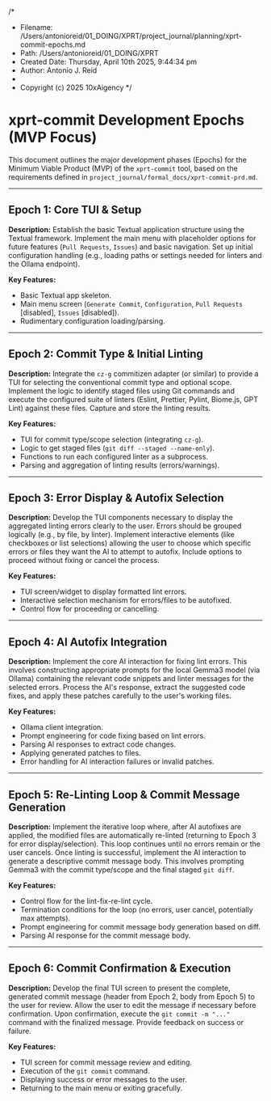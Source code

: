 /*
 * Filename: /Users/antonioreid/01_DOING/XPRT/project_journal/planning/xprt-commit-epochs.md
 * Path: /Users/antonioreid/01_DOING/XPRT
 * Created Date: Thursday, April 10th 2025, 9:44:34 pm
 * Author: Antonio J. Reid
 * 
 * Copyright (c) 2025 10xAigency
 */

# xprt-commit Development Epochs (MVP Focus)

This document outlines the major development phases (Epochs) for the Minimum Viable Product (MVP) of the `xprt-commit` tool, based on the requirements defined in `project_journal/formal_docs/xprt-commit-prd.md`.

---

## Epoch 1: Core TUI & Setup

**Description:** Establish the basic Textual application structure using the Textual framework. Implement the main menu with placeholder options for future features (`Pull Requests`, `Issues`) and basic navigation. Set up initial configuration handling (e.g., loading paths or settings needed for linters and the Ollama endpoint).

**Key Features:**

- Basic Textual app skeleton.
- Main menu screen (`Generate Commit`, `Configuration`, `Pull Requests` [disabled], `Issues` [disabled]).
- Rudimentary configuration loading/parsing.

---

## Epoch 2: Commit Type & Initial Linting

**Description:** Integrate the `cz-g` commitizen adapter (or similar) to provide a TUI for selecting the conventional commit type and optional scope. Implement the logic to identify staged files using Git commands and execute the configured suite of linters (Eslint, Prettier, Pylint, Biome.js, GPT Lint) against these files. Capture and store the linting results.

**Key Features:**

- TUI for commit type/scope selection (integrating `cz-g`).
- Logic to get staged files (`git diff --staged --name-only`).
- Functions to run each configured linter as a subprocess.
- Parsing and aggregation of linting results (errors/warnings).

---

## Epoch 3: Error Display & Autofix Selection

**Description:** Develop the TUI components necessary to display the aggregated linting errors clearly to the user. Errors should be grouped logically (e.g., by file, by linter). Implement interactive elements (like checkboxes or list selections) allowing the user to choose which specific errors or files they want the AI to attempt to autofix. Include options to proceed without fixing or cancel the process.

**Key Features:**

- TUI screen/widget to display formatted lint errors.
- Interactive selection mechanism for errors/files to be autofixed.
- Control flow for proceeding or cancelling.

---

## Epoch 4: AI Autofix Integration

**Description:** Implement the core AI interaction for fixing lint errors. This involves constructing appropriate prompts for the local Gemma3 model (via Ollama) containing the relevant code snippets and linter messages for the selected errors. Process the AI's response, extract the suggested code fixes, and apply these patches carefully to the user's working files.

**Key Features:**

- Ollama client integration.
- Prompt engineering for code fixing based on lint errors.
- Parsing AI responses to extract code changes.
- Applying generated patches to files.
- Error handling for AI interaction failures or invalid patches.

---

## Epoch 5: Re-Linting Loop & Commit Message Generation

**Description:** Implement the iterative loop where, after AI autofixes are applied, the modified files are automatically re-linted (returning to Epoch 3 for error display/selection). This loop continues until no errors remain or the user cancels. Once linting is successful, implement the AI interaction to generate a descriptive commit message body. This involves prompting Gemma3 with the commit type/scope and the final staged `git diff`.

**Key Features:**

- Control flow for the lint-fix-re-lint cycle.
- Termination conditions for the loop (no errors, user cancel, potentially max attempts).
- Prompt engineering for commit message body generation based on diff.
- Parsing AI response for the commit message body.

---

## Epoch 6: Commit Confirmation & Execution

**Description:** Develop the final TUI screen to present the complete, generated commit message (header from Epoch 2, body from Epoch 5) to the user for review. Allow the user to edit the message if necessary before confirmation. Upon confirmation, execute the `git commit -m "..."` command with the finalized message. Provide feedback on success or failure.

**Key Features:**

- TUI screen for commit message review and editing.
- Execution of the `git commit` command.
- Displaying success or error messages to the user.
- Returning to the main menu or exiting gracefully.
